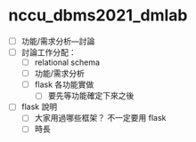 # nccu_dbms2021_dmlab
- [ ]  功能/需求分析—討論
- [ ]  討論工作分配：
    - [ ]  relational schema
    - [ ]  功能/需求分析
    - [ ]  flask 各功能實做
        - [ ]  要先等功能確定下來之後
- [ ]  flask 說明
    - [ ]  大家用過哪些框架？ 不一定要用 flask
    - [ ]  時長
